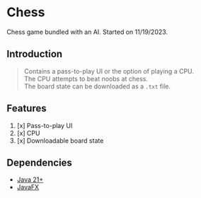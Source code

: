 # Chess
Chess game bundled with an AI. Started on 11/19/2023.

## Introduction
> Contains a pass-to-play UI or the option of playing a CPU.  
> The CPU attempts to beat noobs at chess.  
> The board state can be downloaded as a `.txt` file.

## Features
1. [x] Pass-to-play UI
2. [x] CPU
3. [x] Downloadable board state

## Dependencies
- [Java 21+](https://www.oracle.com/java/technologies/downloads/)
- [JavaFX](https://gluonhq.com/products/javafx/)